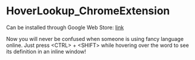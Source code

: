 # HoverLookup_ChromeExtension
Can be installed through Google Web Store: [link](https://chrome.google.com/webstore/detail/hover-lookup/ogjdcbnhgjgabidifpnpiidgbkhlpnof)

Now you will never be confused when someone is using fancy language online. Just press \<CTRL\> + \<SHIFT\> while hovering over the word to see its definition in an inline window!

